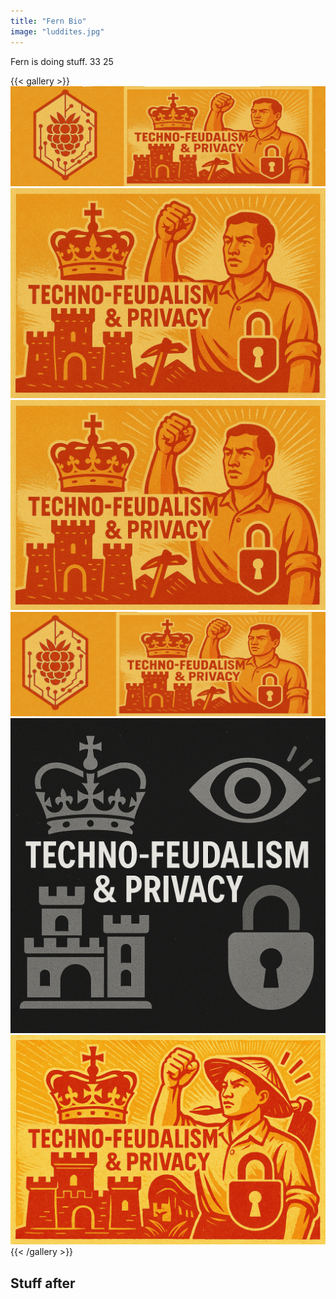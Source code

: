 ```yaml
---
title: "Fern Bio"
image: "luddites.jpg"
---
```


Fern is doing stuff. 33 25


{{< gallery >}}
  <img src="gallery/01.png" class="grid-w50 md:grid-w400 xl:grid-w375" />
  <img src="gallery/02.png" class="grid-w50 md:grid-w400 xl:grid-w375" />
  <img src="gallery/03.png" class="grid-w50 md:grid-w400 xl:grid-w375" />
  <img src="gallery/04.png" class="grid-w50 md:grid-w400 xl:grid-w375" />
  <img src="gallery/05.png" class="grid-w50 md:grid-w400 xl:grid-w375" />
  <img src="gallery/06.png" class="grid-w50 md:grid-w400 xl:grid-w375" />
{{< /gallery >}}


## Stuff after 